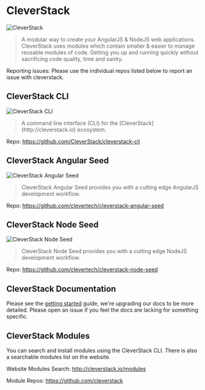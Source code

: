 # CleverStack

![CleverStack](http://cleverstack.github.io/assets/img/logos/cleverstack-logo-clean.png "CleverStack")

<blockquote>
A modular way to create your AngularJS & NodeJS web applications. CleverStack uses modules which contain smaller & easier to manage reusable modules of code. Getting you up and running quickly without sacrificing code quality, time and sanity.
</blockquote>

Reporting issues: Please use the individual repos listed below to report an issue with cleverstack.

## CleverStack CLI

![CleverStack CLI](http://cleverstack.github.io/assets/img/logos/clevertech-seed-logo-clean.png "CleverStack CLI")

<blockquote>
A command line interface (CLI) for the [CleverStack](http://cleverstack.io) ecosystem.
</blockquote>

Repo: https://github.com/CleverStack/cleverstack-cli


## CleverStack Angular Seed

![CleverStack Angular Seed](http://cleverstack.github.io/assets/img/logos/angular-seed-logo-clean.png "CleverStack Angular Seed")

<blockquote>
CleverStack Angular Seed provides you with a cutting edge AngularJS development workflow.
</blockquote>

Repo: https://github.com/clevertech/cleverstack-angular-seed


## CleverStack Node Seed

![CleverStack Node Seed](http://cleverstack.github.io/assets/img/logos/node-seed-logo-clean.png "CleverStack Node Seed")

<blockquote>
CleverStack Node Seed provides you with a cutting edge NodeJS development workflow.
</blockquote>

Repo: https://github.com/clevertech/cleverstack-node-seed


## CleverStack Documentation

Please see the [getting started](http://cleverstack.io/getting-started/) guide, we're upgrading our docs to be more detailed. Please open an issue if you feel the docs are lacking for something specific.


## CleverStack Modules

You can search and install modules using the CleverStack CLI. There is also a searchable modules list on the website.

Website Modules Search: http://cleverstack.io/modules

Module Repos: https://github.com/cleverstack
